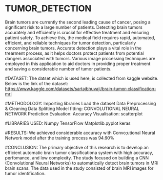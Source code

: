 # TUMOR_DETECTION
 Brain tumors are currently the second leading cause of cancer, posing a significant risk to a large number of patients. Detecting brain tumors accurately and efficiently is crucial for effective treatment and ensuring patient safety. To achieve this, the medical field requires rapid, automated, efficient, and reliable techniques for tumor detection, particularly concerning brain tumors. Accurate detection plays a vital role in the trearment process, as it helps doctors protect patients from potential dangers associated with tumors. Various image processing techniques are employed in this application to aid doctors in providing proper treatment and saving a considerable number of tumor patients.

 #DATASET:
 The datset which is used here, is collected from kaggle website. Below is the link of the dataset:
 https://www.kaggle.com/datasets/sartajbhuvaji/brain-tumor-classification-mri

 #METHODOLOGY:
 Importing libraries
 Load the dataset
 Data Preprocessing & Cleaning
 Data Splitting
 Model fitting: CONVOLUTIONAL NEURAL NETWORK
 Prediction
 Evaluation: Accuracy
 Visualisation: scatterplot

#LIBRARIES USED:
Numpy
TensorFlow
Matplotlib.pyplot
keras

 #RESULTS:
 We achieved considerable accuracy with Convo;utional Neural Network model after the training process was 94.60% 

 #CONCLUSION:
 The primary objective of this research is to develop an efficient automatic brain tumor classificationa system with high accuracy, perfomance, and low complexity. The study focused on building a CNN (Convolutional Neural Networks) to automatically detect brain tumors in MRI brain scans. The data used in the study consisted of brain MRI images for tumor identification.
 
